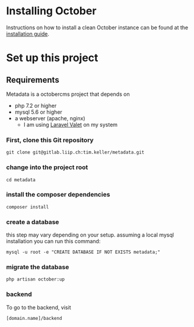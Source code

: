 # Installing October

Instructions on how to install a clean October instance can be found at the [installation guide](https://octobercms.com/docs/setup/installation).

# Set up this project

## Requirements

Metadata is a octobercms project that depends on

- php 7.2 or higher
- mysql 5.6 or higher
- a webserver (apache, nginx)
  - I am using [Laravel Valet](https://laravel.com/docs/5.7/valet) on my system


### First, clone this Git repository

```
git clone git@gitlab.liip.ch:tim.keller/metadata.git
```

### change into the project root
```
cd metadata
```

### install the composer dependencies
```
composer install
```
### create a database
this step may vary depending on your setup. assuming a local mysql installation you can run this command:
```
mysql -u root -e "CREATE DATABASE IF NOT EXISTS metadata;"
```

### migrate the database
```
php artisan october:up
```

### backend
To go to the backend, visit
```
[domain.name]/backend
```
